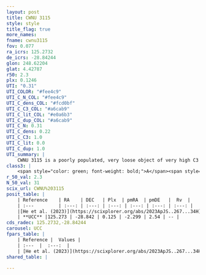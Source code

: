 ```yaml
---
layout: post
title: CWNU 3115
style: style
title_flag: true
more_names: 
fname: cwnu3115
fov: 0.077
ra_icrs: 125.2732
de_icrs: -28.84244
glon: 248.62204
glat: 4.42787
r50: 2.3
plx: 0.1246
UTI: "0.31"
UTI_COLOR: "#fee4c9"
UTI_C_N_COL: "#fee4c9"
UTI_C_dens_COL: "#fcd0bf"
UTI_C_C3_COL: "#a6cab9"
UTI_C_lit_COL: "#e0a6b3"
UTI_C_dup_COL: "#a6cab9"
UTI_C_N: 0.31
UTI_C_dens: 0.22
UTI_C_C3: 1.0
UTI_C_lit: 0.0
UTI_C_dup: 1.0
UTI_summary: |
    CWNU 3115 is a poorly populated, very loose object of very high C3 quality. It was recently reported in the literature.
class3: |
    <span style="color: green; font-weight: bold;">A</span><span style="color: green; font-weight: bold;">A</span>
r_50_val: 2.3
N_50_val: 31
scix_url: CWNU%203115
posit_table: |
    | Reference    | RA    | DEC   | Plx  | pmRA  | pmDE   |  Rv  |
    | :---         | :---: | :---: | :---: | :---: | :---: | :---: |
    |[He et al. (2023)](https://scixplorer.org/abs/2023ApJS..267...34H) | 125.267 | -28.844 | 0.117 | -2.299 | 2.533 | -- |
    | **UCC** |125.273 | -28.842 | 0.125 | -2.299 | 2.54 | -- | 
cds_radec: 125.2732,-28.84244
carousel: UCC
fpars_table: |
    | Reference |  Values |
    | :---  |  :---:  |
    | [He et al. (2023)](https://scixplorer.org/abs/2023ApJS..267...34H) | `A0=1.15, m-M=13.85, logA=8.3` |
shared_table: |
    
---
```

